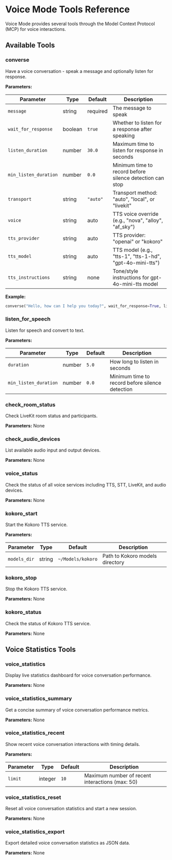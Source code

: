 # Voice Mode Tools Reference

Voice Mode provides several tools through the Model Context Protocol (MCP) for voice interactions.

## Available Tools

### converse

Have a voice conversation - speak a message and optionally listen for response.

**Parameters:**

| Parameter | Type | Default | Description |
|-----------|------|---------|-------------|
| `message` | string | required | The message to speak |
| `wait_for_response` | boolean | `true` | Whether to listen for a response after speaking |
| `listen_duration` | number | `30.0` | Maximum time to listen for response in seconds |
| `min_listen_duration` | number | `0.0` | Minimum time to record before silence detection can stop |
| `transport` | string | `"auto"` | Transport method: "auto", "local", or "livekit" |
| `voice` | string | auto | TTS voice override (e.g., "nova", "alloy", "af_sky") |
| `tts_provider` | string | auto | TTS provider: "openai" or "kokoro" |
| `tts_model` | string | auto | TTS model (e.g., "tts-1", "tts-1-hd", "gpt-4o-mini-tts") |
| `tts_instructions` | string | none | Tone/style instructions for gpt-4o-mini-tts model |

**Example:**
```python
converse("Hello, how can I help you today?", wait_for_response=True, listen_duration=45)
```

### listen_for_speech

Listen for speech and convert to text.

**Parameters:**

| Parameter | Type | Default | Description |
|-----------|------|---------|-------------|
| `duration` | number | `5.0` | How long to listen in seconds |
| `min_listen_duration` | number | `0.0` | Minimum time to record before silence detection |

### check_room_status

Check LiveKit room status and participants.

**Parameters:** None

### check_audio_devices

List available audio input and output devices.

**Parameters:** None

### voice_status

Check the status of all voice services including TTS, STT, LiveKit, and audio devices.

**Parameters:** None

### kokoro_start

Start the Kokoro TTS service.

**Parameters:**

| Parameter | Type | Default | Description |
|-----------|------|---------|-------------|
| `models_dir` | string | `~/Models/kokoro` | Path to Kokoro models directory |

### kokoro_stop

Stop the Kokoro TTS service.

**Parameters:** None

### kokoro_status

Check the status of Kokoro TTS service.

**Parameters:** None

## Voice Statistics Tools

### voice_statistics

Display live statistics dashboard for voice conversation performance.

**Parameters:** None

### voice_statistics_summary

Get a concise summary of voice conversation performance metrics.

**Parameters:** None

### voice_statistics_recent

Show recent voice conversation interactions with timing details.

**Parameters:**

| Parameter | Type | Default | Description |
|-----------|------|---------|-------------|
| `limit` | integer | `10` | Maximum number of recent interactions (max: 50) |

### voice_statistics_reset

Reset all voice conversation statistics and start a new session.

**Parameters:** None

### voice_statistics_export

Export detailed voice conversation statistics as JSON data.

**Parameters:** None